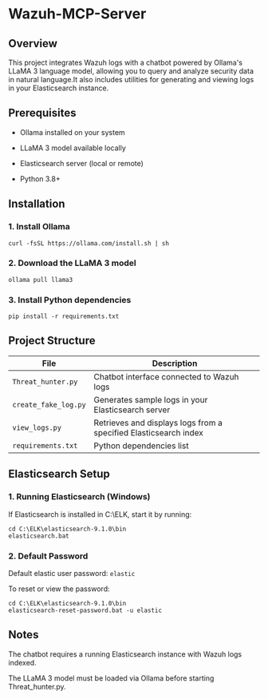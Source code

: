 # Wazuh-MCP-Server

## Overview

This project integrates Wazuh logs with a chatbot powered by Ollama's LLaMA 3 language model, allowing you to query and analyze security data in natural language.It also includes utilities for generating and viewing logs in your Elasticsearch instance.

## Prerequisites

- Ollama installed on your system

- LLaMA 3 model available locally

- Elasticsearch server (local or remote)

- Python 3.8+

## Installation

### 1. Install Ollama
```
curl -fsSL https://ollama.com/install.sh | sh
```
### 2. Download the LLaMA 3 model
```
ollama pull llama3
```
### 3. Install Python dependencies
```
pip install -r requirements.txt
```
## Project Structure

| File                 | Description                                                      |
| -------------------- | ---------------------------------------------------------------- |
| `Threat_hunter.py`   | Chatbot interface connected to Wazuh logs                        |
| `create_fake_log.py` | Generates sample logs in your Elasticsearch server               |
| `view_logs.py`       | Retrieves and displays logs from a specified Elasticsearch index |
| `requirements.txt`   | Python dependencies list                              

## Elasticsearch Setup

### 1. Running Elasticsearch (Windows)

If Elasticsearch is installed in C:\ELK, start it by running:
```
cd C:\ELK\elasticsearch-9.1.0\bin
elasticsearch.bat
```
### 2. Default Password

Default elastic user password: `elastic`

To reset or view the password:
```
cd C:\ELK\elasticsearch-9.1.0\bin
elasticsearch-reset-password.bat -u elastic
```
## Notes

The chatbot requires a running Elasticsearch instance with Wazuh logs indexed.

The LLaMA 3 model must be loaded via Ollama before starting Threat_hunter.py.

